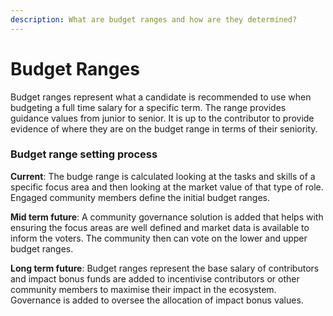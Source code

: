 ```yaml
---
description: What are budget ranges and how are they determined?
---
```


# Budget Ranges

Budget ranges represent what a candidate is recommended to use when budgeting a full time salary for a specific term. The range provides guidance values from junior to senior. It is up to the contributor to provide evidence of where they are on the budget range in terms of their seniority.



### Budget range setting process

**Current**: The budge range is calculated looking at the tasks and skills of a specific focus area and then looking at the market value of that type of role. Engaged community members define the initial budget ranges.

**Mid term future**: A community governance solution is added that helps with ensuring the focus areas are well defined and market data is available to inform the voters. The community then can vote on the lower and upper budget ranges.

**Long term future**: Budget ranges represent the base salary of contributors and impact bonus funds are added to incentivise contributors or other community members to maximise their impact in the ecosystem. Governance is added to oversee the allocation of impact bonus values.&#x20;
